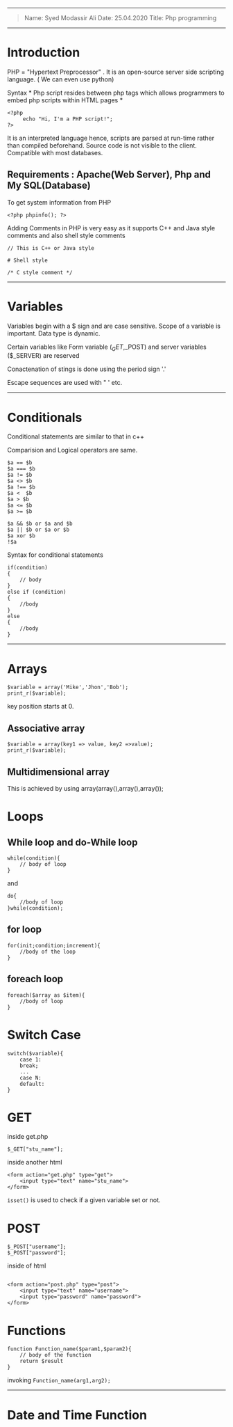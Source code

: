 ----
> Name: Syed Modassir Ali
> Date: 25.04.2020
> Title: Php programming
----

# Introduction

PHP = "Hypertext Preprocessor" . It is an open-source server side scripting language. ( We can even use python)

Syntax * Php script resides between php tags which allows programmers to embed php scripts within HTML pages *

```
<?php
     echo "Hi, I'm a PHP script!";
?>	
```
It is an interpreted language hence, scripts are parsed at run-time rather than compiled beforehand. 
Source code is not visible to the client. Compatible with most databases.

Requirements : Apache(Web Server), Php and My SQL(Database)
---

To get system information from PHP
```
<?php phpinfo(); ?> 
```

Adding Comments in PHP is very easy as it supports C++ and Java style comments and also shell style comments

```
// This is C++ or Java style

# Shell style

/* C style comment */
```
---

# Variables

Variables begin with a $ sign and are case sensitive. Scope of a variable is important. Data type is dynamic.

Certain variables like Form variable ($_GET,$_POST) and server variables ($_SERVER) are reserved

Conactenation of stings is done using the period sign '.'

Escape sequences are used with \" \' etc.

---

# Conditionals

Conditional statements are similar to that in c++

Comparision and Logical operators are same.

```
$a == $b
$a === $b
$a != $b
$a <> $b
$a !== $b
$a <  $b
$a > $b
$a <= $b
$a >= $b

```

```
$a && $b or $a and $b
$a || $b or $a or $b
$a xor $b
!$a 
```

Syntax for conditional statements
```
if(condition)
{
	// body
}
else if (condition)
{
	//body
}
else
{
	//body
}
```
---

# Arrays

```
$variable = array('Mike','Jhon','Bob');
print_r($variable);
```
key position starts at 0.

## Associative array

```
$variable = array(key1 => value, key2 =>value);
print_r($variable);
```
## Multidimensional array

This is achieved by using array(array(),array(),array());

# Loops

## While loop and do-While loop

```
while(condition){
	// body of loop
}
```
and 

```
do{
	//body of loop
}while(condition);
```

## for loop

```
for(init;condition;increment){
	//body of the loop
}
```
## foreach loop

```
foreach($array as $item){
	//body of loop
}
```

# Switch Case

```
switch($variable){
	case 1:
	break;
	...
	case N:
	default:
}
```

# GET

inside get.php
```
$_GET["stu_name"];
```

inside another html
```
<form action="get.php" type="get">
	<input type="text" name="stu_name">
</form>
```

`isset()` is used to check if a given variable set or not.

# POST

```
$_POST["username"];
$_POST["password"];
```

inside of html
```

<form action="post.php" type="post">
	<input type="text" name="username">
	<input type="password" name="password">
</form>
```

# Functions

```
function Function_name($param1,$param2){
	// body of the function
 	return $result
}
```
invoking `Function_name(arg1,arg2);`

---

# Date and Time Function




